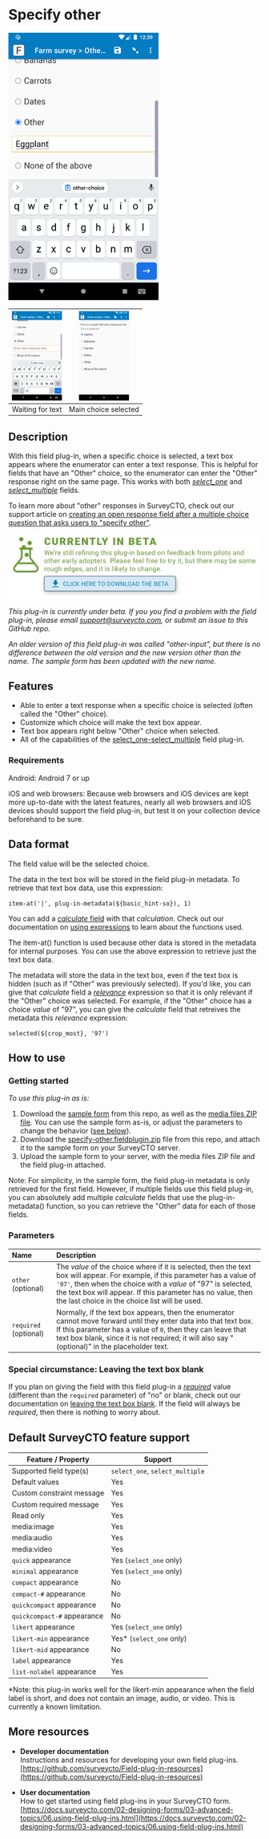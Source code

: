 # Specify other

<img src="extras/readme-images/entered_text.png" width="300px" alt="Entered text">

|<img src="extras/readme-images/blank_box.png" width="100px" alt="Waiting for text">|<img src="extras/readme-images/apples_selected.png" width="100px" alt="Main choice selected">|
|:---:|:---:|
|Waiting for text|Main choice selected|

## Description

With this field plug-in, when a specific choice is selected, a text box appears where the enumerator can enter a text response. This is helpful for fields that have an "Other" choice, so the enumerator can enter the "Other" response right on the same page. This works with both [*select_one*](https://docs.surveycto.com/02-designing-forms/01-core-concepts/03h.field-types-select-one.html) and [*select_multiple*](https://docs.surveycto.com/02-designing-forms/01-core-concepts/03i.field-types-select-multiple.html) fields.

To learn more about "other" responses in SurveyCTO, check out our support article on [creating an open response field after a multiple choice question that asks users to "specify other"](https://support.surveycto.com/hc/en-us/articles/219910787).

[![Download now](extras/readme-images/beta-release-download.jpeg)](https://github.com/surveycto/specify-other/raw/master/specify-other.fieldplugin.zip)

*This plug-in is currently under beta. If you you find a problem with the field plug-in, please email support@surveycto.com, or submit an issue to this GitHub repo.*

*An older version of this field plug-in was called "other-input", but there is no difference between the old version and the new version other than the name. The sample form has been updated with the new name.*

## Features

* Able to enter a text response when a specific choice is selected (often called the "Other" choice).
* Customize which choice will make the text box appear.
* Text box appears right below "Other" choice when selected.
* All of the capabilities of the [select_one-select_multiple](https://github.com/surveycto/select_one-select_multiple/blob/master/README.md) field plug-in.

### Requirements

Android: Android 7 or up

iOS and web browsers: Because web browsers and iOS devices are kept more up-to-date with the latest features, nearly all web browsers and iOS devices should support the field plug-in, but test it on your collection device beforehand to be sure.

## Data format

The field value will be the selected choice.

The data in the text box will be stored in the field plug-in metadata. To retrieve that text box data, use this expression:

    item-at('|', plug-in-metadata(${basic_hint-so}), 1)

You can add a [*calculate* field](https://docs.surveycto.com/02-designing-forms/01-core-concepts/03zb.field-types-calculate.html) with that *calculation*. Check out our documentation on [using expressions](https://docs.surveycto.com/02-designing-forms/01-core-concepts/09.expressions.html) to learn about the functions used.

The item-at() function is used because other data is stored in the metadata for internal purposes. You can use the above expression to retrieve just the text box data.

The metadata will store the data in the text box, even if the text box is hidden (such as if "Other" was previously selected). If you'd like, you can give that *calculate* field a *[relevance](https://docs.surveycto.com/02-designing-forms/01-core-concepts/08.relevance.html)* expression so that it is only relevant if the "Other" choice was selected. For example, if the "Other" choice has a choice *value* of "97", you can give the *calculate* field that retreives the metadata this *relevance* expression:

    selected(${crop_most}, '97')

## How to use

### Getting started

*To use this plug-in as is:*

1. Download the [sample form](https://github.com/surveycto/specify-other/raw/master/extras/sample-form/Specify%20other%20sample%20form.xlsx) from this repo, as well as the [media files ZIP file](https://github.com/surveycto/specify-other/raw/master/extras/sample-form/media.zip). You can use the sample form as-is, or adjust the parameters to change the behavior ([see below](#parameters)).
1. Download the [specify-other.fieldplugin.zip](https://github.com/surveycto/specify-other/raw/master/specify-other.fieldplugin.zip) file from this repo, and attach it to the sample form on your SurveyCTO server.
1. Upload the sample form to your server, with the media files ZIP file and the field plug-in attached.

Note: For simplicity, in the sample form, the field plug-in metadata is only retrieved for the first field. However, if multiple fields use this field plug-in, you can absolutely add multiple *calculate* fields that use the plug-in-metadata() function, so you can retrieve the "Other" data for each of those fields.

### Parameters

|Name|Description|
|:--|:--|
|`other` (optional)|The *value* of the choice where if it is selected, then the text box will appear. For example, if this parameter has a value of `'97'`, then when the choice with a *value* of "97" is selected, the text box will appear. If this parameter has no value, then the last choice in the choice list will be used.|
|`required` (optional)|Normally, if the text box appears, then the enumerator cannot move forward until they enter data into that text box. If this parameter has a value of `0`, then they can leave that text box blank, since it is not required; it will also say "(optional)" in the placeholder text.|

### Special circumstance: Leaving the text box blank

If you plan on giving the field with this field plug-in a [*required*](https://docs.surveycto.com/02-designing-forms/01-core-concepts/05.other-columns.html) value (different than the `required` parameter) of "no" or blank, check out our documentation on [leaving the text box blank](extras/other-docs/text-box-blank.md). If the field will always be *required*, then there is nothing to worry about.

## Default SurveyCTO feature support

| Feature / Property | Support |
| --- | --- |
| Supported field type(s) | `select_one`, `select_multiple`|
| Default values | Yes |
| Custom constraint message | Yes |
| Custom required message | Yes |
| Read only | Yes |
| media:image | Yes |
| media:audio | Yes |
| media:video | Yes |
| `quick` appearance | Yes (`select_one` only) |
| `minimal` appearance | Yes (`select_one` only) |
| `compact` appearance | No |
| `compact-#` appearance | No |
| `quickcompact` appearance | No |
| `quickcompact-#` appearance | No |
| `likert` appearance | Yes (`select_one` only) |
| `likert-min` appearance | Yes* (`select_one` only) |
| `likert-mid` appearance | No |
| `label` appearance | Yes |
| `list-nolabel` appearance | Yes |

*Note: this plug-in works well for the likert-min appearance when the field label is short, and does not contain an image, audio, or video. This is currently a known limitation.

## More resources

* **Developer documentation**  
Instructions and resources for developing your own field plug-ins.  
[https://github.com/surveycto/Field-plug-in-resources](https://github.com/surveycto/Field-plug-in-resources)

* **User documentation**  
How to get started using field plug-ins in your SurveyCTO form.  
[https://docs.surveycto.com/02-designing-forms/03-advanced-topics/06.using-field-plug-ins.html](https://docs.surveycto.com/02-designing-forms/03-advanced-topics/06.using-field-plug-ins.html)
